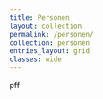 ```yaml
---
title: Personen
layout: collection
permalink: /personen/
collection: personen
entries_layout: grid
classes: wide
---
```

pff
